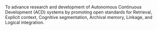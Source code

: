 To advance research and development of Autonomous Continuous Development (ACD) systems by promoting open standards for Retrieval, Explicit context, Cognitive segmentation, Archival memory, Linkage, and Logical integration.
